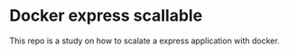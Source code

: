 # Docker express scallable

This repo is a study on how to scalate a express application with docker.
